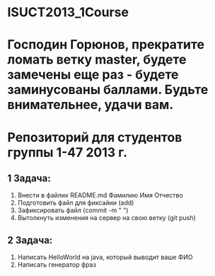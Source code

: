 ISUCT2013_1Course
=================
#  Господин Горюнов, прекратите ломать ветку master, будете замечены еще раз - будете заминусованы баллами. Будьте внимательнее, удачи вам.
# Репозиторий для студентов группы 1-47 2013 г.
## 1 Задача:

1. Внести в файлик README.md Фамилию Имя Отчество
2. Подготовить файл для фиксайии (add)
3. Зафиксировать файл (commit -m " ")
4. Вытолкнуть изменения на сервер на свою ветку (git push)

## 2 Задача:
1. Написать HelloWorld на java, который выводит ваше ФИО
2. Написать генератор фраз
